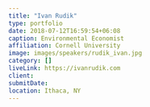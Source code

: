 ```yaml
---
title: "Ivan Rudik"
type: portfolio
date: 2018-07-12T16:59:54+06:08
caption: Environmental Economist
affiliation: Cornell University
image: images/speakers/rudik_ivan.jpg
category: []
liveLink: https://ivanrudik.com
client:
submitDate:
location: Ithaca, NY
---
```


